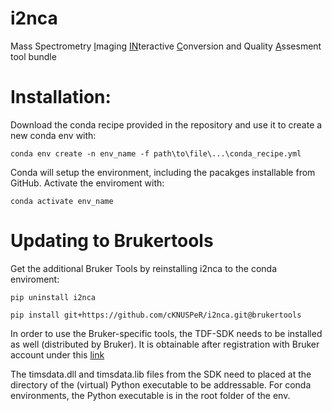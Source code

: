 # i2nca
 Mass Spectrometry <ins>I</ins>maging <ins>IN</ins>teractive  <ins>C</ins>onversion and Quality <ins>A</ins>ssesment tool bundle

# Installation:
Download the conda recipe provided in the repository and use it to create a new conda env with:
```
conda env create -n env_name -f path\to\file\...\conda_recipe.yml
```

Conda will setup the environment, including the pacakges installable from GitHub.
Activate the enviroment with:

```
conda activate env_name
```

# Updating to Brukertools

Get the additional Bruker Tools by reinstalling i2nca to the conda enviroment:

```
pip uninstall i2nca
```
```
pip install git+https://github.com/cKNUSPeR/i2nca.git@brukertools
```

In order to use the Bruker-specific tools, the TDF-SDK needs to be installed as well (distributed by Bruker).
It is obtainable after registration with Bruker account under this [link](https://www.bruker.com/protected/en/services/software-downloads/mass-spectrometry/raw-data-access-libraries.html)


The timsdata.dll and timsdata.lib files from the SDK need to placed at the directory of the (virtual) Python executable to be addressable.
For conda environments, the Python executable is in the root folder of the env.


